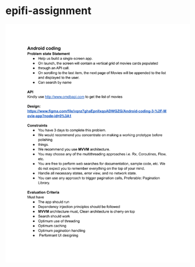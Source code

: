 # epifi-assignment
![](https://github.com/kunal26das/epifi-assignment/blob/main/Android%20Assignment.jpg?raw=true)
